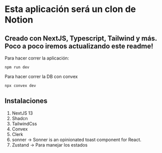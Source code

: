 # Esta aplicación será un clon de Notion

## Creado con NextJS, Typescript, Tailwind y más. Poco a poco iremos actualizando este readme!


Para hacer correr la aplicación:
```
npm run dev
```
Para hacer correr la DB con convex
```
npx convex dev
```

## Instalaciones 

1. NextJS 13
2. Shadcn
3. TailwindCss
4. Convex
5. Clerk
6. sonner -> Sonner is an opinionated toast component for React.
7. Zustand -> Para manejar los estados 
